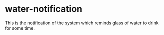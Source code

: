 # water-notification
This is the notification of the system which reminds glass of water to drink for some time. 
